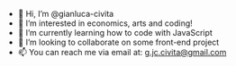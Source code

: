 - 👋 Hi, I’m @gianluca-civita
- 👀 I’m interested in economics, arts and coding!
- 🌱 I’m currently learning how to code with JavaScript
- 💞️ I’m looking to collaborate on some front-end project
- 📫 You can reach me via email at: g.jc.civita@gmail.com

<!---
gianluca-civita/gianluca-civita is a ✨ special ✨ repository because its `README.md` (this file) appears on your GitHub profile.
You can click the Preview link to take a look at your changes.
--->
